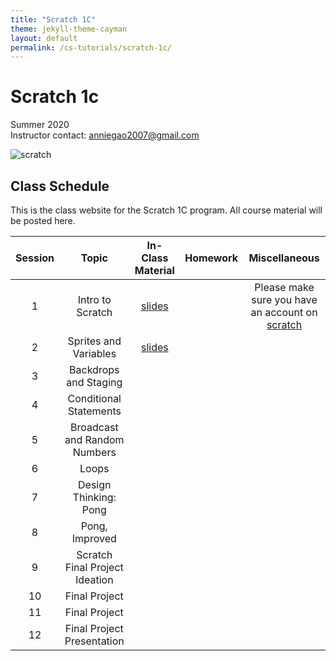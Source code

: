 ```yaml
---
title: "Scratch 1C"
theme: jekyll-theme-cayman
layout: default
permalink: /cs-tutorials/scratch-1c/
---
```


# Scratch 1c

Summer 2020  
Instructor contact: anniegao2007@gmail.com

![scratch](https://images.squarespace-cdn.com/content/v1/59371b611e5b6cbaaa211ff9/1527791173130-KCQZU6G7NB20K4UBCLX4/ke17ZwdGBToddI8pDm48kKSDVuAPrHKRkrADOUWKIBFZw-zPPgdn4jUwVcJE1ZvWQUxwkmyExglNqGp0IvTJZamWLI2zvYWH8K3-s_4yszcp2ryTI0HqTOaaUohrI8PIxjnc1DkxrOcGd5VMooSjQcLMerRA6Kw82eiRHVey0pQ/Scratch+Cat+with+Backpack)

## Class Schedule
This is the class website for the Scratch 1C program. All course material will be posted here.

| Session | Topic | In-Class Material | Homework | Miscellaneous |
| :---: | :---: | :---: | :---: | :---: |
| 1 | Intro to Scratch | [slides](https://docs.google.com/presentation/d/1-edG9BYZiHJ_YdAy3oxeLITaMT3imY9QILzTITFz46E/edit#slide=id.p) | | Please make sure you have an account on [scratch](https://www.scratch.mit.edu)
| 2 | Sprites and Variables | [slides](https://docs.google.com/presentation/d/1szWj5DD_z4RbSghlvMu0tA-bUmMzlUd5weN-V8hlZZE/edit?ts=5f2725e2#slide=id.g8ef1ac43c6_0_179) | | |
| 3 | Backdrops and Staging |
| 4 | Conditional Statements |
| 5 | Broadcast and Random Numbers |
| 6 | Loops |
| 7 | Design Thinking: Pong |
| 8 | Pong, Improved |
| 9 | Scratch Final Project Ideation |
| 10| Final Project |
| 11| Final Project |
| 12| Final Project Presentation |